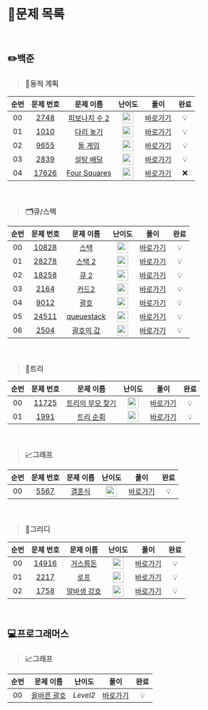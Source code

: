<br>

# 📖문제 목록

<br>

## ✏️백준

 >### 💭동적 계획
| 순번 | 문제 번호 | 문제 이름 | 난이도 | 풀이 | 완료 |
| :-----: | :-----: | :-----: | :-----: | :-----: | :-----: |
| 00 | [2748](http://www.acmicpc.net/problem/2748) | [피보나치 수 2](http://www.acmicpc.net/problem/2748) | <img height="25px" width="25px" src="https://static.solved.ac/tier_small/5.svg"/> | [바로가기](https://github.com/jjjuni/CodingTest_py/tree/main/Baekjoon/Bronze/Dynamic_Programming/2748) | 💡 |
| 01 | [1010](http://www.acmicpc.net/problem/1010) | [다리 놓기](http://www.acmicpc.net/problem/1010) | <img height="25px" width="25px" src="https://static.solved.ac/tier_small/6.svg"/> | [바로가기](https://github.com/jjjuni/CodingTest_py/tree/main/Baekjoon/silver/Dynamic_Programming/1010) | 💡 |
| 02 | [9655](http://www.acmicpc.net/problem/9655) | [돌 게임](http://www.acmicpc.net/problem/9655) | <img height="25px" width="25px" src="https://static.solved.ac/tier_small/6.svg"/> | [바로가기](https://github.com/jjjuni/CodingTest_py/tree/main/Baekjoon/silver/Dynamic_Programming/9655) | 💡 |
| 03 | [2839](http://www.acmicpc.net/problem/2839) | [설탕 배달](http://www.acmicpc.net/problem/2839) | <img height="25px" width="25px" src="https://static.solved.ac/tier_small/7.svg"/> | [바로가기](https://github.com/jjjuni/CodingTest_py/tree/main/Baekjoon/silver/Dynamic_Programming/2839) | 💡 |
| 04 | [17626](http://www.acmicpc.net/problem/17626) | [Four Squares](http://www.acmicpc.net/problem/17626) | <img height="25px" width="25px" src="https://static.solved.ac/tier_small/8.svg"/> | [바로가기](https://github.com/jjjuni/CodingTest_py/tree/main/Baekjoon/silver/Dynamic_Programming/17626) | ❌ |

<br>

>### 🗂️큐/스택
| 순번 | 문제 번호 | 문제 이름 | 난이도 | 풀이 | 완료 |
| :-----: | :-----: | :-----: | :-----: | :-----: | :-----: |
| 00 | [10828](http://www.acmicpc.net/problem/10828) | [스택](http://www.acmicpc.net/problem/10828) | <img height="25px" width="25px" src="https://static.solved.ac/tier_small/7.svg"/> | [바로가기](https://github.com/jjjuni/CodingTest_py/tree/main/Baekjoon/silver/Queue%2CStack/10828) | 💡 |
| 01 | [28278](http://www.acmicpc.net/problem/28278) | [스택 2](http://www.acmicpc.net/problem/28278) | <img height="25px" width="25px" src="https://static.solved.ac/tier_small/7.svg"/> | [바로가기](https://github.com/jjjuni/CodingTest_py/tree/main/Baekjoon/silver/Queue%2CStack/28278) | 💡 |
| 02 | [18258](http://www.acmicpc.net/problem/18258) | [큐 2](http://www.acmicpc.net/problem/18258) | <img height="25px" width="25px" src="https://static.solved.ac/tier_small/7.svg"/> | [바로가기](https://github.com/jjjuni/CodingTest_py/tree/main/Baekjoon/silver/Queue%2CStack/18258) | 💡 |
| 03 | [2164](http://www.acmicpc.net/problem/2164) | [카드2](http://www.acmicpc.net/problem/2164) | <img height="25px" width="25px" src="https://static.solved.ac/tier_small/7.svg"/> | [바로가기](https://github.com/jjjuni/CodingTest_py/tree/main/Baekjoon/silver/Queue%2CStack/2164) | 💡 |
| 04 | [9012](http://www.acmicpc.net/problem/9012) | [괄호](http://www.acmicpc.net/problem/9012) | <img height="25px" width="25px" src="https://static.solved.ac/tier_small/7.svg"/> | [바로가기](https://github.com/jjjuni/CodingTest_py/tree/main/Baekjoon/silver/Queue%2CStack/9012) | 💡 |
| 05 | [24511](http://www.acmicpc.net/problem/24511) | [queuestack](http://www.acmicpc.net/problem/24511) | <img height="25px" width="25px" src="https://static.solved.ac/tier_small/8.svg"/> | [바로가기](https://github.com/jjjuni/CodingTest_py/tree/main/Baekjoon/silver/Queue%2CStack/24511) | 💡 |
| 06 | [2504](http://www.acmicpc.net/problem/2504) | [괄호의 값](http://www.acmicpc.net/problem/2504) | <img height="25px" width="25px" src="https://static.solved.ac/tier_small/11.svg"/> | [바로가기](https://github.com/jjjuni/CodingTest_py/tree/main/Baekjoon/gold/Queue%2CStack/2504) | 💡 |

<br>

>### 🌲트리
| 순번 | 문제 번호 | 문제 이름 | 난이도 | 풀이 | 완료 |
| :-----: | :-----: | :-----: | :-----: | :-----: | :-----: |
| 00 | [11725](http://www.acmicpc.net/problem/11725) | [트리의 부모 찾기](http://www.acmicpc.net/problem/11725) | <img height="25px" width="25px" src="https://static.solved.ac/tier_small/9.svg"/> | [바로가기](https://github.com/jjjuni/CodingTest_py/tree/main/Baekjoon/silver/Tree/11725) | 💡 |
| 01 | [1991](http://www.acmicpc.net/problem/1991) | [트리 순회](http://www.acmicpc.net/problem/1991) | <img height="25px" width="25px" src="https://static.solved.ac/tier_small/10.svg"/> | [바로가기](https://github.com/jjjuni/CodingTest_py/tree/main/Baekjoon/silver/Tree/1991) | 💡 |


<br>

>### 📈그래프
| 순번 | 문제 번호 | 문제 이름 | 난이도 | 풀이 | 완료 |
| :-----: | :-----: | :-----: | :-----: | :-----: | :-----: |
| 00 | [5567](http://www.acmicpc.net/problem/5567) | [결혼식](http://www.acmicpc.net/problem/5567) | <img height="25px" width="25px" src="https://static.solved.ac/tier_small/9.svg"/> | [바로가기](https://github.com/jjjuni/CodingTest_py/tree/main/Baekjoon/silver/Graph/5567) | 💡 |

<br>

>### 🤑그리디
| 순번 | 문제 번호 | 문제 이름 | 난이도 | 풀이 | 완료 |
| :-----: | :-----: | :-----: | :-----: | :-----: | :-----: |
| 00 | [14916](http://www.acmicpc.net/problem/14916) | [거스름돈](http://www.acmicpc.net/problem/14916) | <img height="25px" width="25px" src="https://static.solved.ac/tier_small/6.svg"/> | [바로가기](https://github.com/jjjuni/CodingTest_py/blob/main/Baekjoon/silver/greedy/14916) | 💡 |
| 01 | [2217](http://www.acmicpc.net/problem/2217) | [로프](http://www.acmicpc.net/problem/2217) | <img height="25px" width="25px" src="https://static.solved.ac/tier_small/7.svg"/> | [바로가기](https://github.com/jjjuni/CodingTest_py/blob/main/Baekjoon/silver/greedy/2217) | 💡 |
| 02 | [1758](http://www.acmicpc.net/problem/1758) | [알바생 강호](http://www.acmicpc.net/problem/1758) | <img height="25px" width="25px" src="https://static.solved.ac/tier_small/7.svg"/> | [바로가기](https://github.com/jjjuni/CodingTest_py/tree/main/Baekjoon/silver/greedy/1758) | 💡 |

<br>

## 💻프로그래머스

>### 📈그래프
| 순번 | 문제 이름 | 난이도 | 풀이 | 완료 |
| :-----: | :-----: | :-----: | :-----: | :-----: |
| 00 | [올바른 괄호](https://school.programmers.co.kr/learn/courses/30/lessons/12909?language=python3#) | *Level2* | [바로가기](https://github.com/jjjuni/CodingTest_py/tree/main/Progammers/Queue%2CStack) | 💡 |

<br>
